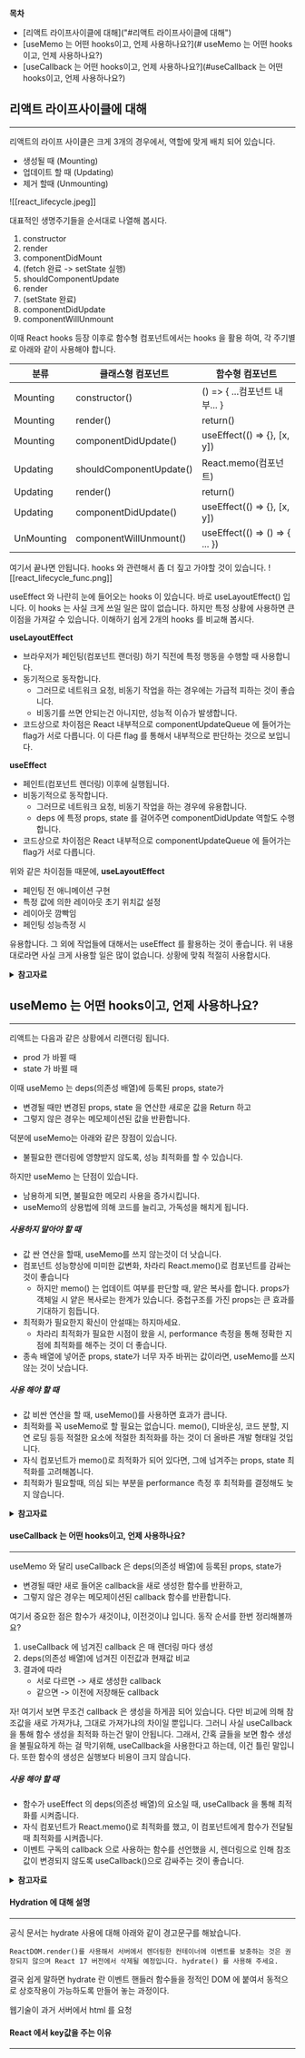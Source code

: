 
**목차**
- [리액트 라이프사이클에 대해]("#리액트 라이프사이클에 대해")
- [useMemo 는 어떤 hooks이고, 언제 사용하나요?](# useMemo 는 어떤 hooks이고, 언제 사용하나요?)
- [useCallback 는 어떤 hooks이고, 언제 사용하나요?](#useCallback 는 어떤 hooks이고, 언제 사용하나요?)

## 리액트 라이프사이클에 대해
------
리액트의 라이프 사이클은 크게 3개의 경우에서, 역할에 맞게 배치 되어 있습니다.
- 생성될 때 (Mounting)
- 업데이트 할 때 (Updating)
- 제거 할때 (Unmounting)

![[react_lifecycle.jpeg]]

대표적인 생명주기들을 순서대로 나열해 봅시다.
1. constructor
2. render
4. componentDidMount
5. (fetch 완료 -> setState 실행)
6. shouldComponentUpdate
7. render
8. (setState 완료)
9. componentDidUpdate
10. componentWillUnmount


이때 React hooks 등장 이후로 함수형 컴포넌트에서는 hooks 을 활용 하여, 각 주기별로 아래와 같이 사용해야 합니다.

|분류|클래스형 컴포넌트|함수형 컴포넌트|
|------|---|---|
|Mounting|constructor()|() => { ...컴포넌트 내부... }|
|Mounting|render()|return()|
|Mounting|componentDidUpdate()|useEffect(() => {}, [x, y])|
|Updating|shouldComponentUpdate()|React.memo(컴포넌트)|
|Updating|render()|return()|
|Updating|componentDidUpdate()|useEffect(() => {}, [x, y])|
|UnMounting|componentWillUnmount()|useEffect(() => () => { ... })|

여기서 끝나면 안됩니다. hooks 와 관련해서 좀 더 짚고 가야할 것이 있습니다.
![[react_lifecycle_func.png]]

useEffect 와 나란히 눈에 들어오는 hooks 이 있습니다. 바로 useLayoutEffect() 입니다. 이 hooks 는 사실 크게 쓰일 일은 많이 없습니다. 하지만 특정 상황에 사용하면 큰 이점을 가져갈 수 있습니다. 이해하기 쉽게 2개의 hooks 를 비교해 봅시다.


**useLayoutEffect** 
- 브라우저가 페인팅(컴포넌트 랜더링) 하기 직전에 특정 행동을 수행할 때 사용합니다.
- 동기적으로 동작합니다.
	- 그러므로 네트워크 요청, 비동기 작업을 하는 경우에는 가급적 피하는 것이 좋습니다.
	- 비동기를 쓰면 안되는건 아니지만, 성능적 이슈가 발생합니다.
- 코드상으로 차이점은 React 내부적으로 componentUpdateQueue 에 들어가는 flag가 서로 다릅니다. 이 다른 flag 를 통해서 내부적으로 판단하는 것으로 보입니다.

**useEffect**
- 페인트(컴포넌트 렌더링) 이후에 실행됩니다.
- 비동기적으로 동작합니다.
	- 그러므로 네트워크 요청, 비동기 작업을 하는 경우에 유용합니다.
	- deps 에 특정 props, state 를 걸어주면 componentDidUpdate 역할도 수행합니다.
- 코드상으로 차이점은 React 내부적으로 componentUpdateQueue 에 들어가는 flag가 서로 다릅니다.

위와 같은 차이점들 때문에,
**useLayoutEffect**
- 페인팅 전 애니메이션 구현
- 특정 값에 의한 레이아웃 초기 위치값 설정
- 레이아웃 깜빡임
- 페인팅 성능측정 시

유용합니다. 그 외에 작업들에 대해서는 useEffect 를 활용하는 것이 좋습니다. 위 내용대로라면 사실 크게 사용할 일은 많이 없습니다. 상황에 맞춰 적절히 사용합시다.


<details>
<summary><b>참고자료</b></summary>
- https://velog.io/@ahsy92/%EA%B8%B0%EC%88%A0%EB%A9%B4%EC%A0%91-React%EC%9D%98-%EB%9D%BC%EC%9D%B4%ED%94%84-%EC%82%AC%EC%9D%B4%ED%81%B4-09q2s7uw
- https://velog.io/@hoi/React-Functional-Component%EC%9D%98-React.memo-%EC%82%AC%EC%9A%A9%EA%B8%B0
- https://all-dev-kang.tistory.com/entry/%EB%A6%AC%EC%95%A1%ED%8A%B8-useEffect%EC%99%80-useLayoutEffect-%EB%B9%84%EA%B5%90%EC%8B%9C%EB%A6%AC%EC%A6%88
- https://velog.io/@sunhwa508/useLayoutEffect%EB%8A%94-%EC%96%B8%EC%A0%9C-%EC%82%AC%EC%9A%A9%ED%95%A0%EA%B9%8C
</details>


## useMemo 는 어떤 hooks이고, 언제 사용하나요?
------
리액트는 다음과 같은 상황에서 리랜더링 됩니다.
- prod 가 바뀔 때
- state 가 바뀔 때

이때 useMemo 는 deps(의존성 배열)에 등록된 props, state가 
- 변경될 때만 변경된 props, state 을 연산한 새로운 값을 Return 하고
- 그렇지 않은 경우는 메모제이션된 값을 반환합니다.


덕분에 useMemo는 아래와 같은 장점이 있습니다.
- 불필요한 랜더링에 영향받지 않도록, 성능 최적화를 할 수 있습니다.

하지만 useMemo 는 단점이 있습니다.
- 남용하게 되면, 불필요한 메모리 사용을 증가시킵니다.
- useMemo의 상용법에 의해 코드를 늘리고, 가독성을 해치게 됩니다.


##### 사용하지 말아야 할 때
- 값 싼 연산을 할때, useMemo를 쓰지 않는것이 더 낫습니다.
- 컴포넌트 성능향상에 미미한 값변화, 차라리 React.memo()로 컴포넌트를 감싸는 것이 좋습니다
	- 하지만 memo() 는 업데이트 여부를 판단할 때, 얕은 복사를 합니다. props가 객체일 시 얕은 복사로는 한계가 있습니다. 중첩구조를 가진 props는 큰 효과를 기대하기 힘듭니다.
- 최적화가 필요한지 확신이 안설때는 하지마세요.
	- 차라리 최적화가 필요한 시점이 왔을 시, performance 측정을 통해 정확한 지점에 최적화를 해주는 것이 더 좋습니다.
- 종속 배열에 넣어준 props, state가 너무 자주 바뀌는 값이라면, useMemo를 쓰지 않는 것이 낫습니다.

##### 사용 해야 할 때
- 값 비싼 연산을 할 때, useMemo()를 사용하면 효과가 큽니다.
- 최적화를 꼭 useMemo로 할 필요는 없습니다. memo(), 디바운싱, 코드 분할, 지연 로딩 등등 적절한 요소에 적절한 최적화를 하는 것이 더 올바른 개발 형태일 것입니다.
- 자식 컴포넌트가 memo()로 최적화가 되어 있다면, 그에 넘겨주는 props, state 최적화를 고려해봅니다.
- 최적화가 필요할때, 의심 되는 부분을 performance 측정 후 최적화를 결정해도 늦지 않습니다.



<details>
<summary><b>참고자료</b></summary>
	<a href="https://javascript.plainenglish.io/stop-using-usememo-now-e5d07d2bbf70#9c12">
		# Stop Using useMemo Now!
	</a>
</details>

#### useCallback 는 어떤 hooks이고, 언제 사용하나요?
------
useMemo 와 달리 useCallback 은 deps(의존성 배열)에 등록된 props, state가 
- 변경될 때만 새로 들어온 callback을 새로 생성한 함수를 반환하고,
- 그렇지 않은 경우는 메모제이션된 callback 함수를 반환합니다.

여기서 중요한 점은 함수가 새것이냐, 이전것이냐 입니다. 동작 순서를 한번 정리해볼까요?

1. useCallback 에 넘겨진 callback 은 매 렌더링 마다 생성
2. deps(의존성 배열)에 넘겨진 이전값과 현재값 비교
3. 결과에 따라
	- 서로 다르면 -> 새로 생성한 callback
	- 같으면 -> 이전에 저장해둔 callback

자! 여기서 보면 무조건 callback 은 생성을 하게끔 되어 있습니다. 다만 비교에 의해 참조값을 새로 가져가냐, 그대로 가져가냐의 차이일 뿐입니다. 그러니 사실 useCallback 을 통해 함수 생성을 최적화 하는건 말이 안됩니다.
그래서, 간혹 글들을 보면 함수 생성을 불필요하게 하는 걸 막기위해, useCallback을 사용한다고 하는데, 이건 틀린 말입니다. 또한 함수의 생성은 실행보다 비용이 크지 않습니다.

##### 사용 해야 할 때
- 함수가 useEffect 의 deps(의존성 배열)의 요소일 때, useCallback 을 통해 최적화를 시켜줍니다.
- 자식 컴포넌트가 React.memo()로 최적화를 했고, 이 컴포넌트에게 함수가 전달될 때 최적화를 시켜줍니다.
- 이벤트 구독의 callback 으로 사용하는 함수를 선언했을 시, 렌더링으로 인해 참조값이 변경되지 않도록 useCallback()으로 감싸주는 것이 좋습니다.


<details>
<summary><b>참고자료</b></summary>
	<a href="https://velog.io/@woohm402/useCallback-%EC%95%8C%EC%95%84%EB%B3%B4%EA%B8%B0">
		# useCallback 코드단 파보기
	</a>
	<a href="https://stackoverflow.com/a/71276243/10425435">
		# useCallback 사용해야 할 때
	</a>
</details>


#### Hydration 에 대해 설명
------
공식 문서는 hydrate 사용에 대해 아래와 같이 경고문구를 해놨습니다.

```
ReactDOM.render()를 사용해서 서버에서 렌더링한 컨테이너에 이벤트를 보충하는 것은 권장되지 않으며 React 17 버전에서 삭제될 예정입니다. hydrate() 를 사용해 주세요.
```

결국 쉽게 말하면
hydrate 란 이벤트 핸들러 함수들을 정적인 DOM 에 붙여서 동적으로 상호작용이 가능하도록 만들어 놓는 과정이다.

웹기술이 과거 서버에서 html 를 요청




#### React 에서 key값을 주는 이유
------



